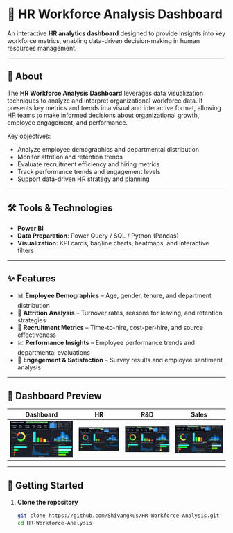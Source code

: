 # 👥 HR Workforce Analysis Dashboard

An interactive **HR analytics dashboard** designed to provide insights into key workforce metrics, enabling data-driven decision-making in human resources management.

---

## 📌 About

The **HR Workforce Analysis Dashboard** leverages data visualization techniques to analyze and interpret organizational workforce data. It presents key metrics and trends in a visual and interactive format, allowing HR teams to make informed decisions about organizational growth, employee engagement, and performance.

Key objectives:

- Analyze employee demographics and departmental distribution  
- Monitor attrition and retention trends  
- Evaluate recruitment efficiency and hiring metrics  
- Track performance trends and engagement levels  
- Support data-driven HR strategy and planning  

---

## 🛠️ Tools & Technologies

- **Power BI** 
- **Data Preparation**: Power Query / SQL / Python (Pandas)  
- **Visualization**: KPI cards, bar/line charts, heatmaps, and interactive filters  

---



## ✨ Features

- 📊 **Employee Demographics** – Age, gender, tenure, and department distribution  
- 🧮 **Attrition Analysis** – Turnover rates, reasons for leaving, and retention strategies  
- 💼 **Recruitment Metrics** – Time-to-hire, cost-per-hire, and source effectiveness  
- 📈 **Performance Insights** – Employee performance trends and departmental evaluations  
- 🧠 **Engagement & Satisfaction** – Survey results and employee sentiment analysis  

---

## 📸 Dashboard Preview

| Dashboard | HR | R&D | Sales
|-----------------------|------------------|-------------------|-------------------|
| ![Demographics](assets/dashboard.png) | ![Attrition](assets/preview.png) | ![Recruitment](assets/R&D.png) | ![Recruitments](assets/sales.png) |



---

## 🚀 Getting Started

1. **Clone the repository**  
   ```bash
   git clone https://github.com/Shivangkus/HR-Workforce-Analysis.git
   cd HR-Workforce-Analysis
